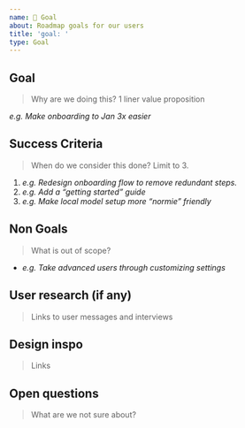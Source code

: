 ```yaml
---
name: 🎯 Goal
about: Roadmap goals for our users
title: 'goal: '
type: Goal
---
```


## Goal

> Why are we doing this? 1 liner value proposition

_e.g. Make onboarding to Jan 3x easier_

## Success Criteria

> When do we consider this done? Limit to 3.

1. _e.g. Redesign onboarding flow to remove redundant steps._
2. _e.g. Add a “getting started” guide_
3. _e.g. Make local model setup more “normie” friendly_

## Non Goals

> What is out of scope?

- _e.g. Take advanced users through customizing settings_

## User research (if any)

> Links to user messages and interviews

## Design inspo

> Links

## Open questions

> What are we not sure about?
